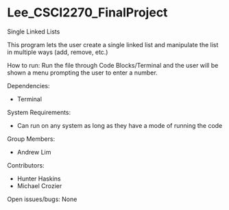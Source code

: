 # Lee_CSCI2270_FinalProject
Single Linked Lists

This program lets the user create a single linked list and manipulate the list in multiple ways (add, remove, etc.)

How to run:
Run the file through Code Blocks/Terminal and the user will be shown a menu prompting the user to enter a number.


Dependencies:
- Terminal

System Requirements:
- Can run on any system as long as they have a mode of running the code

Group Members:
- Andrew Lim

Contributors:
- Hunter Haskins
- Michael Crozier

Open issues/bugs:
None
